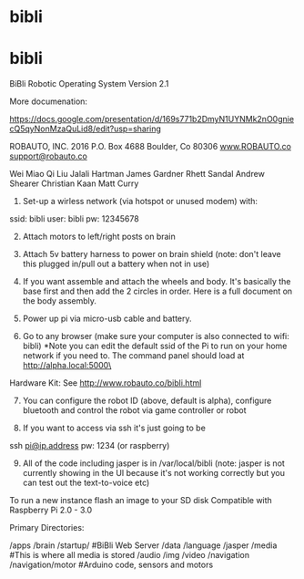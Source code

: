 # bibli
# bibli

BiBli Robotic Operating System
Version 2.1

More documenation:

https://docs.google.com/presentation/d/169s771b2DmyN1UYNMk2nO0gniecQ5qyNonMzaQuLid8/edit?usp=sharing

ROBAUTO, INC. 2016
P.O. Box 4688
Boulder, Co 80306
www.ROBAUTO.co
support@robauto.co

Wei Miao
Qi Liu
Jalali Hartman
James Gardner
Rhett Sandal
Andrew Shearer
Christian Kaan
Matt Curry

1. Set-up a wirless network (via hotspot or unused modem) with:

ssid: bibli
user: bibli
pw: 12345678

2. Attach motors to left/right posts on brain

3. Attach 5v battery harness to power on brain shield (note: don't leave this plugged in/pull out a battery when not in use)

4. If you want assemble and attach the wheels and body. It's basically the base first and then add the 2 circles in order. Here is a full document on the body assembly. 

5. Power up pi via micro-usb cable and battery.

6. Go to any browser  (make sure your computer is also connected to wifi: bibli)
*Note you can edit the default ssid of the Pi to run on your home network if you need to. The command panel should load at http://alpha.local:5000\

Hardware Kit: See http://www.robauto.co/bibli.html

7. You can configure the robot ID (above, default is alpha), configure bluetooth and control the robot via game controller or robot

8. If you want to access via ssh it's just going to be 

ssh pi@ip.address 
pw: 1234 (or raspberry)

9. All of the code including jasper is in /var/local/bibli (note: jasper is not currently showing in the UI because it's not working correctly but you can test out the text-to-voice etc)


To run a new instance flash an image to your SD disk
Compatible with Raspberry Pi 2.0 - 3.0

Primary Directories:

/apps
/brain
  /startup/ #BiBli Web Server
/data
/language
  /jasper
/media  #This is where all media is stored
  /audio
  /img
  /video
/navigation
  /navigation/motor #Arduino code, sensors and motors


